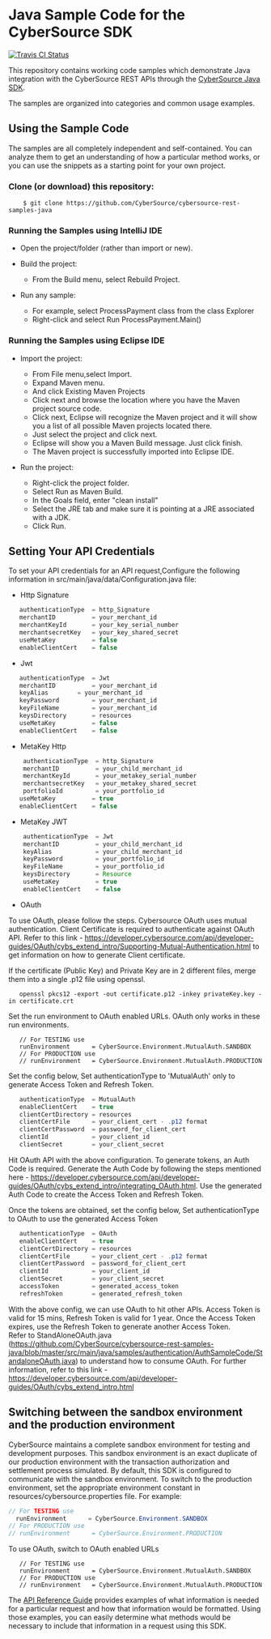 # Java Sample Code for the CyberSource SDK
[![Travis CI Status](https://travis-ci.org/Cybersource/cybersource-rest-samples-java.svg?branch=master)](https://travis-ci.org/Cybersource/cybersource-rest-samples-java)

This repository contains working code samples which demonstrate Java integration with the CyberSource REST APIs through the [CyberSource Java SDK](https://github.com/CyberSource/cybersource-rest-client-java).

The samples are organized into categories and common usage examples.

## Using the Sample Code

The samples are all completely independent and self-contained. You can analyze them to get an understanding of how a particular method works, or you can use the snippets as a starting point for your own project.

### Clone (or download) this repository:
```
    $ git clone https://github.com/CyberSource/cybersource-rest-samples-java
```
### Running the Samples using IntelliJ IDE
* Open the project/folder (rather than import or new).

* Build the project:
	* From the Build menu, select Rebuild Project.

* Run any sample:
	* For example, select ProcessPayment class from the class Explorer
	* Right-click and select Run ProcessPayment.Main()
	
### Running the Samples using Eclipse IDE
* Import the project:
	* From File menu,select Import.
	* Expand Maven menu. 
	* And click Existing Maven Projects
	* Click next and browse the location where you have the Maven project source code. 
	* Click next, Eclipse will recognize the Maven project and it will show you a list of all possible Maven projects located there. 
	* Just select the project and click next. 
	* Eclipse will show you a Maven Build message. Just click finish. 
	* The Maven project is successfully imported into Eclipse IDE.

* Run the project: 
	* Right-click the project folder.
	* Select Run as Maven Build.
	* In the Goals field, enter "clean install"
	* Select the JRE tab and make sure it is pointing at a JRE associated with a JDK.
	* Click Run.
	

## Setting Your API Credentials

To set your API credentials for an API request,Configure the following information in src/main/java/data/Configuration.java file:
  
  * Http Signature

```java
   authenticationType  = http_Signature
   merchantID 	       = your_merchant_id
   merchantKeyId       = your_key_serial_number
   merchantsecretKey   = your_key_shared_secret
   useMetaKey          = false
   enableClientCert    = false
```
  * Jwt

```java
   authenticationType  = Jwt
   merchantID 	       = your_merchant_id
   keyAlias	       = your_merchant_id
   keyPassword	       = your_merchant_id
   keyFileName         = your_merchant_id
   keysDirectory       = resources
   useMetaKey          = false
   enableClientCert    = false
```

   * MetaKey Http

```java
	authenticationType  = http_Signature
	merchantID          = your_child_merchant_id
	merchantKeyId       = your_metakey_serial_number
	merchantsecretKey   = your_metakey_shared_secret
	portfolioId         = your_portfolio_id
   useMetaKey          = true
   enableClientCert    = false
```

   * MetaKey JWT

```java
    authenticationType  = Jwt
    merchantID          = your_child_merchant_id
    keyAlias            = your_child_merchant_id
    keyPassword         = your_portfolio_id
    keyFileName         = your_portfolio_id
    keysDirectory       = Resource
    useMetaKey          = true
    enableClientCert    = false
```


   * OAuth

   To use OAuth, please follow the steps. 
   Cybersource OAuth uses mutual authentication. Client Certificate is required to authenticate against OAuth API. Refer to this link - https://developer.cybersource.com/api/developer-guides/OAuth/cybs_extend_intro/Supporting-Mutual-Authentication.html to get information on how to generate Client certificate.
   
   If the certificate (Public Key) and Private Key are in 2 different files, merge them into a single .p12 file using openssl. 

```
   openssl pkcs12 -export -out certificate.p12 -inkey privateKey.key -in certificate.crt
```

   Set the run environment to OAuth enabled URLs. OAuth only works in these run environments.
```
   // For TESTING use
   runEnvironment      = CyberSource.Environment.MutualAuth.SANDBOX
   // For PRODUCTION use
   // runEnvironment   = CyberSource.Environment.MutualAuth.PRODUCTION
```

   Set the config below, Set authenticationType to 'MutualAuth' only to generate Access Token and Refresh Token. 

```java
   authenticationType  = MutualAuth
   enableClientCert    = true
   clientCertDirectory = resources
   clientCertFile      = your_client_cert - .p12 format
   clientCertPassword  = password_for_client_cert
   clientId            = your_client_id
   clientSecret        = your_client_secret
```

   Hit OAuth API with the above configuration. To generate tokens, an Auth Code is required. Generate the Auth Code by following the steps mentioned here - https://developer.cybersource.com/api/developer-guides/OAuth/cybs_extend_intro/integrating_OAuth.html.
   Use the generated Auth Code to create the Access Token and Refresh Token.
   
   Once the tokens are obtained, set the config below, Set authenticationType to OAuth to use the generated Access Token

```java
   authenticationType  = OAuth
   enableClientCert    = true
   clientCertDirectory = resources
   clientCertFile      = your_client_cert - .p12 format
   clientCertPassword  = password_for_client_cert
   clientId            = your_client_id
   clientSecret        = your_client_secret
   accessToken         = generated_access_token
   refreshToken        = generated_refresh_token
```

   With the above config, we can use OAuth to hit other APIs. Access Token is valid for 15 mins, Refresh Token is valid for 1 year. Once the Access Token expires, use the Refresh Token to generate another Access Token.   
   Refer to StandAloneOAuth.java (https://github.com/CyberSource/cybersource-rest-samples-java/blob/master/src/main/java/samples/authentication/AuthSampleCode/StandaloneOAuth.java) to understand how to consume OAuth.
   For further information, refer to this link - https://developer.cybersource.com/api/developer-guides/OAuth/cybs_extend_intro.html

## Switching between the sandbox environment and the production environment
CyberSource maintains a complete sandbox environment for testing and development purposes. This sandbox environment is an exact
duplicate of our production environment with the transaction authorization and settlement process simulated. By default, this SDK is 
configured to communicate with the sandbox environment. To switch to the production environment, set the appropriate environment 
constant in resources/cybersource.properties file.  For example:

```java
// For TESTING use
  runEnvironment      = CyberSource.Environment.SANDBOX
// For PRODUCTION use
// runEnvironment      = CyberSource.Environment.PRODUCTION
```

To use OAuth, switch to OAuth enabled URLs
```
   // For TESTING use
   runEnvironment      = CyberSource.Environment.MutualAuth.SANDBOX
   // For PRODUCTION use
   // runEnvironment   = CyberSource.Environment.MutualAuth.PRODUCTION
```



The [API Reference Guide](https://developer.cybersource.com/api/reference/api-reference.html) provides examples of what information is needed for a particular request and how that information would be formatted. Using those examples, you can easily determine what methods would be necessary to include that information in a request
using this SDK.

  
